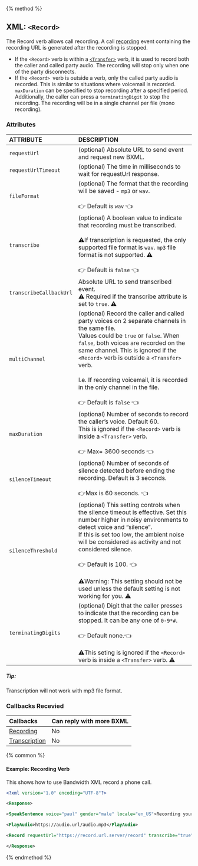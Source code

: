 {% method %}
## XML: `<Record>`

The Record verb allows call recording. A call [recording](../callBacks/recording.md) event containing the recording URL is generated after the recording is stopped.

* If the `<Record>` verb is within a [`<Transfer>`](./transfer.md) verb, it is used to record both the caller and called party audio. The recording will stop only when one of the party disconnects.
* If the `<Record> `verb is outside a <Transfer> verb, only the called party audio is recorded. This is similar to situations where voicemail is recorded. `maxDuration` can be specified to stop recording after a specified period. Additionally, the caller can press a `terminatingDigit` to stop the recording. The recording will be in a single channel per file (mono recording).

### Attributes
| ATTRIBUTE               | DESCRIPTION                                                                                                                                                                                                                                                                                                                                                                                             |
|:------------------------|:--------------------------------------------------------------------------------------------------------------------------------------------------------------------------------------------------------------------------------------------------------------------------------------------------------------------------------------------------------------------------------------------------------|
| `requestUrl`            | (optional) Absolute URL to send event and request new BXML.                                                                                                                                                                                                                                                                                                                                             |
| `requestUrlTimeout`     | (optional) The time in milliseconds to wait for requestUrl response.                                                                                                                                                                                                                                                                                                                                    |
| `fileFormat`            | (optional) The format that the recording will be saved - `mp3` or `wav`. <br> <br> 👉 Default is `wav` 👈                                                                                                                                                                                                                                                                                                     |
| `transcribe`            | (optional) A boolean value to indicate that recording must be transcribed. <br> <br> ⚠️If transcription is requested, the only supported file format is `wav`. `mp3` file format is not supported. ⚠️ <br><br> 👉 Default is `false` 👈                                                                                                                                                                                      |
| `transcribeCallbackUrl` | Absolute URL to send transcribed event.<br> ⚠️  Required if the transcribe attribute is set to `true`. ⚠️                                                                                                                                                                                                                                                                                                |
| `multiChannel`          | (optional) Record the caller and called party voices on 2 separate channels in the same file. <br> Values could be `true` or `false`. When `false`, both voices are recorded on the same channel. This is ignored if the `<Record>` verb is outside a `<Transfer>` verb. <br><br> I.e. If recording voicemail, it is recorded in the only channel in the file. <br><br> 👉 Default is `false` 👈          |
| `maxDuration`           | (optional) Number of seconds to record the caller’s voice. Default 60. <br> This is ignored if the `<Record>` verb is inside a `<Transfer>` verb. <br> <br> 👉 Max= 3600 seconds 👈                                                                                                                                                                                                                       |
| `silenceTimeout`        | (optional) Number of seconds of silence detected before ending the recording. Default is 3 seconds. <br> <br> 👉Max is 60 seconds. 👈                                                                                                                                                                                                                                                                     |
| `silenceThreshold`      | (optional) This setting controls when the silence timeout is effective. Set this number higher in noisy environments to detect voice and “silence”. <br> If this is set too low, the ambient noise will be considered as activity and not considered silence. <br><br> 👉 Default is 100. 👈  <br> <br> ⚠️Warning: This setting should not be used unless the default setting is not working for you.  ⚠️ |
| `terminatingDigits`     | (optional) Digit that the caller presses to indicate that the recording can be stopped. It can be any one of `0-9*#`. <br> <br> 👉 Default none.👈 <br> <br> ⚠️This seting is ignored if the `<Record>` verb is inside a `<Transfer>` verb. ⚠️                                                                                                                                                            |

##### Tip:

<aside class="alert general small">
<p>
Transcription will not work with mp3 file format.
</p>
</aside>

### Callbacks Recevied

| Callbacks                                      | Can reply with more BXML |
|:-----------------------------------------------|:-------------------------|
| [Recording](../callBacks/recording.md)         | No                       |
| [Transcription](../callBacks/transcription.md) | No                       |

{% common %}
#### Example: Recording Verb
This shows how to use Bandwidth XML record a phone call.

```XML
<?xml version="1.0" encoding="UTF-8"?>

<Response>

<SpeakSentence voice="paul" gender="male" locale="en_US">Recording your call</SpeakSentence>

<PlayAudio>https://audio.url/audio.mp3</PlayAudio>

<Record requestUrl="https://record.url.server/record" transcribe="true" transcribeCallbackUrl="https://transcribe.url/result"/ >

</Response>
```

{% endmethod %}
